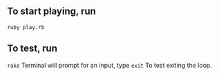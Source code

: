 ## To start playing, run
``ruby play.rb``

## To test, run
``rake``
Terminal will prompt for an input, type
``exit``
To test exiting the loop.
